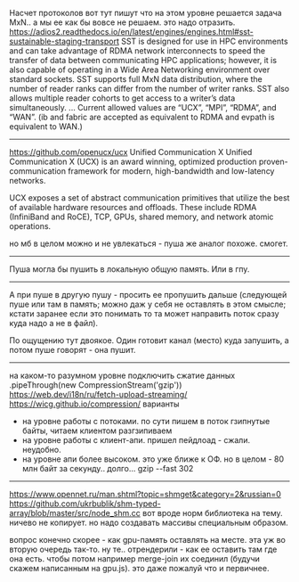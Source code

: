 Насчет протоколов
вот тут пишут что на этом уровне решается задача MxN..
а мы ее как бы вовсе не решаем. это надо отразить.
https://adios2.readthedocs.io/en/latest/engines/engines.html#sst-sustainable-staging-transport
SST is designed for use in HPC environments and can take advantage of RDMA network interconnects to speed the transfer of data between communicating HPC applications; however, it is also capable of operating in a Wide Area Networking environment over standard sockets. SST supports full MxN data distribution, where the number of reader ranks can differ from the number of writer ranks. SST also allows multiple reader cohorts to get access to a writer’s data simultaneously.
...
Current allowed values are “UCX”, “MPI”, “RDMA”, and “WAN”. 
(ib and fabric are accepted as equivalent to RDMA and evpath is equivalent to WAN.)

----
https://github.com/openucx/ucx
Unified Communication X
Unified Communication X (UCX) is an award winning, optimized production proven-communication framework for modern, high-bandwidth and low-latency networks.

UCX exposes a set of abstract communication primitives that utilize the best of available hardware resources and offloads. These include RDMA (InfiniBand and RoCE), TCP, GPUs, shared memory, and network atomic operations.

но мб в целом можно и не увлекаться - пуша же аналог похоже. смогет.

-----
Пуша могла бы пушить в локальную общую память. Или в гпу.

----
А при пуше в другую пушу - просить ее пропушить дальше (следующей пуше или там в память; можно даж у себя не оставлять в этом смысле;
кстати заранее если это понимать то та может направить поток сразу куда надо а не в файл).

По ощущению тут двоякое. Один готовит канал (место) куда запушить, а потом пуше говорят - она пушит.

-----
на каком-то разумном уровне подключить сжатие данных
.pipeThrough(new CompressionStream('gzip'))
https://web.dev/i18n/ru/fetch-upload-streaming/
https://wicg.github.io/compression/
варианты
- на уровне работы с потоками. по сути пишем в поток гзипнутые байты, читаем клиентом разгзипиваем
- на уровне работы с клиент-апи. пришел пейдлоад - сжали. неудобно.
- на уровне апи более высоком. это уже ближе к ОФ.
но в целом - 80 млн байт за секунду.. долго... gzip --fast 302

***************

https://www.opennet.ru/man.shtml?topic=shmget&category=2&russian=0
https://github.com/ukrbublik/shm-typed-array/blob/master/src/node_shm.cc
вот вроде норм библиотека на тему.
ничево не копирует.
но надо создавать массивы специальным образом.

вопрос конечно скорее - как gpu-память оставлять на месте. эта уж во вторую очередь так-то.
ну те.. отрендерили - как ее оставить там где она есть. чтобы потом например merge-join их соединил (будучи скажем написанным на gpu.js). это даже пожалуй что и первичнее.